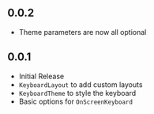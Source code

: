 ## 0.0.2

- Theme parameters are now all optional

## 0.0.1

- Initial Release
 - `KeyboardLayout` to add custom layouts
 - `KeyboardTheme` to style the keyboard
 - Basic options for `OnScreenKeyboard`